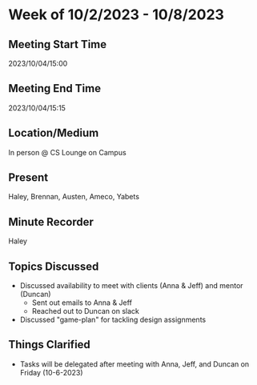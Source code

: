 # Week of 10/2/2023 - 10/8/2023

## Meeting Start Time
2023/10/04/15:00

## Meeting End Time
2023/10/04/15:15

## Location/Medium
In person @ CS Lounge on Campus

## Present
Haley, Brennan, Austen, Ameco, Yabets

## Minute Recorder
Haley

## Topics Discussed
* Discussed availability to meet with clients (Anna & Jeff) and mentor (Duncan)
  * Sent out emails to Anna & Jeff
  * Reached out to Duncan on slack
* Discussed "game-plan" for tackling design assignments

## Things Clarified
* Tasks will be delegated after meeting with Anna, Jeff, and Duncan on Friday (10-6-2023)